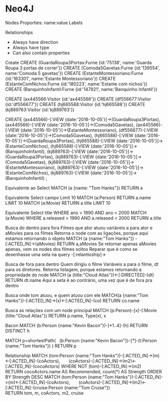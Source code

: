 # Neo4J

Nodes
Proporties: name:value
Labels

Relationships
- Always have direction
- Always have type
- Can also contain properties

Create
CREATE (GuardaRoupa3Portas:Furne {id:'75138', name:'Guarda Roupa 3 portas de correr'})
CREATE (Comoda5Gavetas:Furne {id:'139554', name:'Comoda 5 gavetas'})
CREATE (EstanteMontessoriano:Furne {id:'163301', name:'Estante Montessoriano'})
CREATE (EstanteComNichos:Furne {id:'180223', name:'Estante com nichos'})
CREATE (BanquinhoInfantil:Furne {id:'147921', name:'Banquinho Infantil'})

CREATE (ax445566:Visitor {id:'ax445566'})
CREATE (df556677:Visitor {id:'df556677'})
CREATE (hj665588:Visitor {id:'hj665588'})
CREATE (kj889763:Visitor {id:'kj889763'})

CREATE
	(ax445566)-[:VIEW {date:'2016-10-05'}]->(GuardaRoupa3Portas),
	(ax445566)-[:VIEW {date:'2016-10-05'}]->(Comoda5Gavetas),
	(ax445566)-[:VIEW {date:'2016-10-05'}]->(EstanteMontessoriano),
	(df556677)-[:VIEW {date:'2016-10-05'}]->(Comoda5Gavetas),
	(hj665588)-[:VIEW {date:'2016-10-05'}]->(GuardaRoupa3Portas),
	(hj665588)-[:VIEW {date:'2016-10-05'}]->(EstanteComNichos),
	(hj665588)-[:VIEW {date:'2016-10-05'}]->(BanquinhoInfantil),
	(kj889763)-[:VIEW {date:'2016-10-05'}]->(GuardaRoupa3Portas),
	(kj889763)-[:VIEW {date:'2016-10-05'}]->(Comoda5Gavetas),
	(kj889763)-[:VIEW {date:'2016-10-05'}]->(EstanteMontessoriano),
	(kj889763)-[:VIEW {date:'2016-10-05'}]->(EstanteComNichos),
	(kj889763)-[:VIEW {date:'2016-10-05'}]->(BanquinhoInfantil)
;

Equivalente ao Select
MATCH (a {name: "Tom Hanks"}) RETURN a

Equivalente Select campo Limit 10
MATCH (a:Person) RETURN a.name LIMIT 10
MATCH (a:Movie) RETURN a.title LIMIT 10

Equivalente Select title WHERE ano > 1990 AND ano < 2000
MATCH (a:Movie) WHERE a.released > 1990 AND a.released < 2000 RETURN a.title

Busca do dentro para fora
Filmes que ator atuou
variáveis a para ator e aMovies para os filmes
Retorna o node com as ligações, porque aqui estamos retornando o objeto
MATCH (a {name:"Tom Hanks"}) -[:ACTED_IN]->(aMovies) RETURN a,aMovies
Se retornar apenas aMovies apenas, vem os nodes dos filmes soltos
Reparar que é como se desenhasse uma seta na query -[:relantioship]->

Busca de fora para dentro
Quem dirigiu o filme
Variáveis a para o filme, dt para os diretores.
Retorna listagem, porque estamos retornando a propriedade do node
MATCH (a {title:"Cloud Atlas"})<-[:DIRECTED]-(dt) RETURN dt.name
Aqui a seta é ao contrário, uma vez que é de fora pra dentro

Busca onde tom atuou, e quem atuou com ele
MATCH(a {name:"Tom Hanks"})-[:ACTED_IN]->(x)<-[:ACTED_IN]-(co) RETURN co.name

Busca as relações com um node principal
MATCH (p:Person)-[x]-(:Movie {title:"Cloud Atlas"}) RETURN p.name, Type(x), x

Bacon
MATCH (b:Person {name:"Kevin Bacon"})-[*1..4]-(h) RETURN DISTINCT h

MATCH p=shortestPath(
  (b:Person {name:"Kevin Bacon"})-[*]-(t:Person {name:"Tom Hanks"})
)
RETURN p

Relationship
MATCH (tom:Person {name:"Tom Hanks"})-[:ACTED_IN]->(m)<-[:ACTED_IN]-(coActors),
      (coActors)-[:ACTED_IN]->(m2)<-[:ACTED_IN]-(cocoActors)
WHERE NOT (tom)-[:ACTED_IN]->(m2)
RETURN cocoActors.name AS Recommended, count(*) AS Strength ORDER BY Strength DESC
MATCH (tom:Person {name:"Tom Hanks"})-[:ACTED_IN]->(m)<-[:ACTED_IN]-(coActors),
      (coActors)-[:ACTED_IN]->(m2)<-[:ACTED_IN]-(cruise:Person {name:"Tom Cruise"})
RETURN tom, m, coActors, m2, cruise
